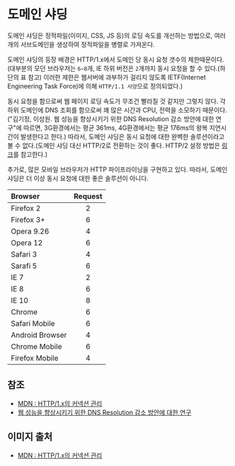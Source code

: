 # 도메인 샤딩
도메인 샤딩은 정적파일(이미지, CSS, JS 등)의 로딩 속도를 개선하는 방법으로, 여러개의 서브도메인을 생성하여 정적파일을 병렬로 가져온다.

도메인 샤딩의 등장 배경은 HTTP/1.x에서 도메인 당 동시 요청 갯수의 제한때문이다. (대부분의 모던 브라우저는 `6~8`개, IE 하위 버전은 `2`개까지 동시 요청을 할 수 있다.(하단의 표 참고) 이러한 제한은 웹서버에 과부하가 걸리지 않도록 IETF(Internet Engineering Task Force)에 의해 `HTTP/1.1 사양`으로 정의되었다.)

동시 요청을 함으로써 웹 페이지 로딩 속도가 무조건 빨라질 것 같지만 그렇지 않다. 각 하위 도메인에 DNS 조회를 함으로써 꽤 많은 시간과 CPU, 전력을 소모하기 때문이다.("김기정, 이성원. 웹 성능을 향상시키기 위한 DNS Resolution 감소 방안에 대한 연구"에 따르면, 3G환경에서는 평균 361ms, 4G환경에서는 평균 176ms의 왕복 지연시간이 발생한다고 한다.) 따라서, 도메인 샤딩은 동시 요청에 대한 완벽한 솔루션이라고 볼 수 없다.(도메인 샤딩 대신 HTTP/2로 전환하는 것이 좋다. HTTP/2 설정 방법은 [링크](https://github.com/wonism/TIL/tree/master/back-end/nginx/http2)를 참고한다.)

추가로, 많은 모바일 브라우저가 HTTP 파이프라이닝을 구현하고 있다. 따라서, 도메인 샤딩은 더 이상 동시 요청에 대한 좋은 솔루션이 아니다.

| Browser         | Request |
|:----------------|:-------:|
| Firefox 2       | 2       |
| Firefox 3+      | 6       |
| Opera 9.26      | 4       |
| Opera 12        | 6       |
| Safari 3        | 4       |
| Sarafi 5        | 6       |
| IE 7            | 2       |
| IE 8            | 6       |
| IE 10           | 8       |
| Chrome          | 6       |
| Safari Mobile   | 6       |
| Android Browser | 4       |
| Chrome Mobile   | 6       |
| Firefox Mobile  | 4       |

## 참조
- [MDN : HTTP/1.x의 커넥션 관리](https://developer.mozilla.org/ko/docs/Web/HTTP/Connection_management_in_HTTP_1.x)
- [웹 성능을 향상시키기 위한 DNS Resolution 감소 방안에 대한 연구](https://www.kics.or.kr/storage/paper/event/winter2014/publish/3D-5.pdf)

## 이미지 출처
- [MDN : HTTP/1.x의 커넥션 관리](https://developer.mozilla.org/ko/docs/Web/HTTP/Connection_management_in_HTTP_1.x)